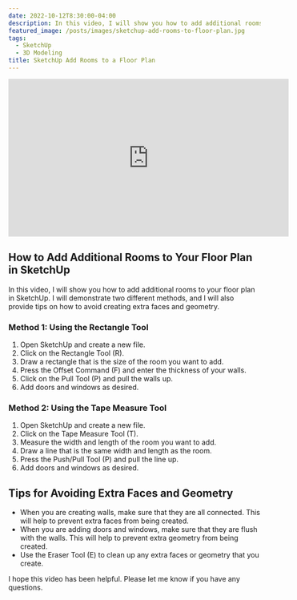 ```yaml
---
date: 2022-10-12T8:30:00-04:00
description: In this video, I will show you how to add additional rooms to your floor plan in SketchUp. I will demonstrate two different methods, and I will also provide tips on how to avoid creating extra faces and geometry.
featured_image: /posts/images/sketchup-add-rooms-to-floor-plan.jpg
tags:
  - SketchUp
  - 3D Modeling
title: SketchUp Add Rooms to a Floor Plan
---
```


<div class="iframe-16-9-container">
<iframe class="youTubeIframe" width="560" height="315" src="https://www.youtube.com/embed/9neVB6ioeWo?rel=0" title="YouTube video player" frameborder="0" allow="accelerometer; autoplay; clipboard-write; encrypted-media; gyroscope; picture-in-picture; web-share" allowfullscreen></iframe>
</div>

## How to Add Additional Rooms to Your Floor Plan in SketchUp

In this video, I will show you how to add additional rooms to your floor plan in SketchUp. I will demonstrate two different methods, and I will also provide tips on how to avoid creating extra faces and geometry.

### Method 1: Using the Rectangle Tool

1. Open SketchUp and create a new file.
2. Click on the Rectangle Tool (R).
3. Draw a rectangle that is the size of the room you want to add.
4. Press the Offset Command (F) and enter the thickness of your walls.
5. Click on the Pull Tool (P) and pull the walls up.
6. Add doors and windows as desired.

### Method 2: Using the Tape Measure Tool

1. Open SketchUp and create a new file.
2. Click on the Tape Measure Tool (T).
3. Measure the width and length of the room you want to add.
4. Draw a line that is the same width and length as the room.
5. Press the Push/Pull Tool (P) and pull the line up.
6. Add doors and windows as desired.

## Tips for Avoiding Extra Faces and Geometry

- When you are creating walls, make sure that they are all connected. This will help to prevent extra faces from being created.
- When you are adding doors and windows, make sure that they are flush with the walls. This will help to prevent extra geometry from being created.
- Use the Eraser Tool (E) to clean up any extra faces or geometry that you create.

I hope this video has been helpful. Please let me know if you have any questions.
